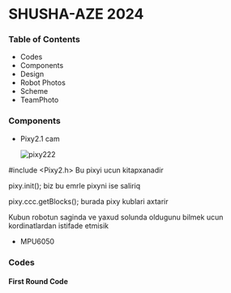 # SHUSHA-AZE 2024
 ### Table of Contents
* Codes
* Components
* Design
* Robot Photos
* Scheme
* TeamPhoto

### Components
* Pixy2.1 cam  
   
  ![pixy222](https://github.com/user-attachments/assets/ea5298ed-464a-4901-aa05-9aa7c3aeb38f)

#include <Pixy2.h>    Bu pixyi ucun kitapxanadir

pixy.init();      biz bu emrle pixyni ise saliriq

pixy.ccc.getBlocks();     burada pixy kublari axtarir

Kubun robotun saginda ve yaxud solunda oldugunu bilmek ucun kordinatlardan istifade etmisik
* MPU6050







### Codes
 #### First Round Code
 

